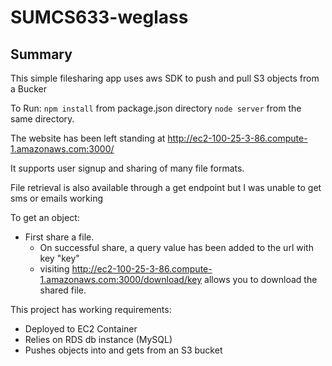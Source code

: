 # SUMCS633-weglass

## Summary

This simple filesharing app uses aws SDK to push and pull S3 objects from a Bucker

To Run:
`npm install` from package.json directory
`node server` from the same directory.

The website has been left standing at http://ec2-100-25-3-86.compute-1.amazonaws.com:3000/

It supports user signup and sharing of many file formats.

File retrieval is also available through a get endpoint but I was unable to get sms or emails working

To get an object:
* First share a file.
  * On successful share, a query value has been added to the url with key "key"
  * visiting http://ec2-100-25-3-86.compute-1.amazonaws.com:3000/download/key allows you to download the shared file.

This project has working requirements:
* Deployed to EC2 Container
* Relies on RDS db instance (MySQL)
* Pushes objects into and gets from an S3 bucket
